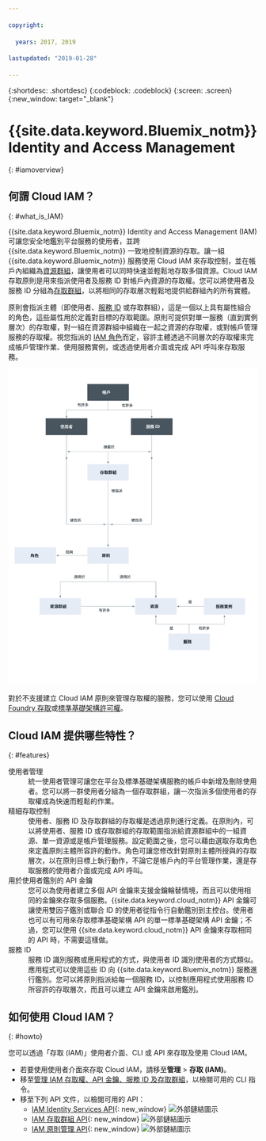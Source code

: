 ```yaml
---

copyright:

  years: 2017, 2019

lastupdated: "2019-01-28"

---
```


{:shortdesc: .shortdesc}
{:codeblock: .codeblock}
{:screen: .screen}
{:new_window: target="_blank"}

# {{site.data.keyword.Bluemix_notm}} Identity and Access Management
{: #iamoverview}

## 何謂 Cloud IAM？
{: #what_is_IAM}

{{site.data.keyword.Bluemix_notm}} Identity and Access Management (IAM) 可讓您安全地鑑別平台服務的使用者，並跨 {{site.data.keyword.Bluemix_notm}} 一致地控制資源的存取。讓一組 {{site.data.keyword.Bluemix_notm}} 服務使用 Cloud IAM 來存取控制，並在帳戶內組織為[資源群組](/docs/resources?topic=resources-rgs#rgs)，讓使用者可以同時快速並輕鬆地存取多個資源。Cloud IAM 存取原則是用來指派使用者及服務 ID 對帳戶內資源的存取權。您可以將使用者及服務 ID 分組為[存取群組](/docs/iam?topic=iam-getstarted#getstarted)，以將相同的存取層次輕鬆地提供給群組內的所有實體。

原則會指派主體（即使用者、[服務 ID](/docs/iam?topic=iam-serviceids#serviceids) 或存取群組），這是一個以上具有屬性組合的角色，這些屬性用於定義對目標的存取範圍。原則可提供對單一服務（直到實例層次）的存取權，對一組在資源群組中組織在一起之資源的存取權，或對帳戶管理服務的存取權。視您指派的 [IAM 角色](/docs/iam?topic=iam-iamusermanrol#iamusermanrol)而定，容許主體透過不同層次的存取權來完成帳戶管理作業、使用服務實例，或透過使用者介面或完成 API 呼叫來存取服務。


![用於帳戶存取管理的 IAM](images/iam-diagram.svg "存取管理如何在帳戶中使用 IAM 運作")

對於不支援建立 Cloud IAM 原則來管理存取權的服務，您可以使用 [Cloud Foundry 存取](/docs/iam?topic=iam-cfaccess#cfaccess)或[標準基礎架構許可權](/docs/iam?topic=iam-infrapermission#infrapermission)。


## Cloud IAM 提供哪些特性？
{: #features}

<dl>
<dt>使用者管理</dt>
<dd>統一使用者管理可讓您在平台及標準基礎架構服務的帳戶中新增及刪除使用者。您可以將一群使用者分組為一個存取群組，讓一次指派多個使用者的存取權成為快速而輕鬆的作業。</dd>
<dt>精細存取控制</dt>
<dd>使用者、服務 ID 及存取群組的存取權是透過原則進行定義。在原則內，可以將使用者、服務 ID 或存取群組的存取範圍指派給資源群組中的一組資源、單一資源或是帳戶管理服務。設定範圍之後，您可以藉由選取存取角色來定義原則主體所容許的動作。角色可讓您修改針對原則主體所授與的存取層次，以在原則目標上執行動作，不論它是帳戶內的平台管理作業，還是存取服務的使用者介面或完成 API 呼叫。</dd>
<dt>用於使用者鑑別的 API 金鑰</dt>
<dd>您可以為使用者建立多個 API 金鑰來支援金鑰輪替情境，而且可以使用相同的金鑰來存取多個服務。{{site.data.keyword.cloud_notm}} API 金鑰可讓使用雙因子鑑別或聯合 ID 的使用者從指令行自動鑑別到主控台。使用者也可以有可用來存取標準基礎架構 API 的單一標準基礎架構 API 金鑰；不過，您可以使用 {{site.data.keyword.cloud_notm}} API 金鑰來存取相同的 API 時，不需要這樣做。</dd>
<dt>服務 ID</dt>
<dd>服務 ID 識別服務或應用程式的方式，與使用者 ID 識別使用者的方式類似。應用程式可以使用這些 ID 向 {{site.data.keyword.Bluemix_notm}} 服務進行鑑別。您可以將原則指派給每一個服務 ID，以控制應用程式使用服務 ID 所容許的存取層次，而且可以建立 API 金鑰來啟用鑑別。</dd>
</dl>


## 如何使用 Cloud IAM？
{: #howto}

您可以透過「存取 (IAM)」使用者介面、CLI 或 API 來存取及使用 Cloud IAM。 

* 若要使用使用者介面來存取 Cloud IAM，請移至**管理** &gt; **存取 (IAM)**。 
* 移至[管理 IAM 存取權、API 金鑰、服務 ID 及存取群組](/docs/cli/reference/ibmcloud/cli_api_policy.html#ibmcloud_commands_iam)，以檢閱可用的 CLI 指令。
* 移至下列 API 文件，以檢閱可用的 API： 
    * [IAM Identity Services API](https://{DomainName}/apidocs/iam-identity-token-api){: new_window} ![外部鏈結圖示](../icons/launch-glyph.svg "外部鏈結圖示")
    * [IAM 存取群組 API](https://{DomainName}/apidocs/iam-access-groups){: new_window} ![外部鏈結圖示](../icons/launch-glyph.svg "外部鏈結圖示")
    * [IAM 原則管理 API](https://{DomainName}/apidocs/iam-policy-management){: new_window} ![外部鏈結圖示](../icons/launch-glyph.svg "外部鏈結圖示")
